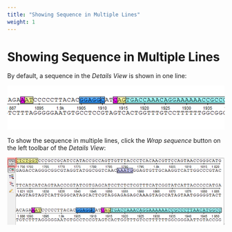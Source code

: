 ```yaml
---
title: "Showing Sequence in Multiple Lines"
weight: 1
---
```



# Showing Sequence in Multiple Lines

By default, a sequence in the _Details View_ is shown in one line:


![](/images/65929393/65929394.png)

To show the sequence in multiple lines, click the _Wrap sequence_ button on the left toolbar of the _Details View_:


![](/images/65929393/65929395.png)

